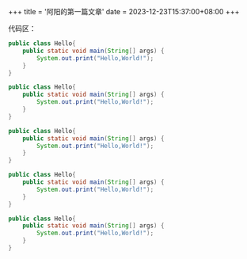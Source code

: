 +++
title = '阿阳的第一篇文章'
date = 2023-12-23T15:37:00+08:00
+++

代码区：

```java
public class Hello{
    public static void main(String[] args) {
        System.out.print("Hello,World!");
    }
}
```

```java
public class Hello{
    public static void main(String[] args) {
        System.out.print("Hello,World!");
    }
}
```

```java
public class Hello{
    public static void main(String[] args) {
        System.out.print("Hello,World!");
    }
}
```

```java
public class Hello{
    public static void main(String[] args) {
        System.out.print("Hello,World!");
    }
}
```

```java
public class Hello{
    public static void main(String[] args) {
        System.out.print("Hello,World!");
    }
}
```